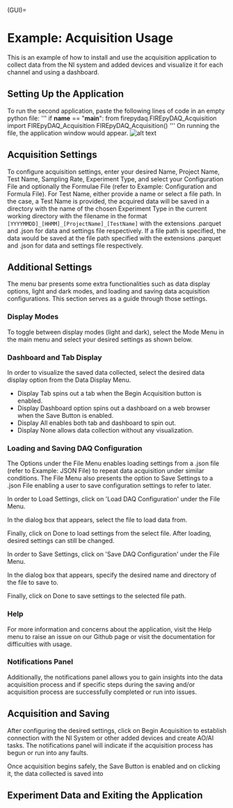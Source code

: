 (GUI)=
# Example: Acquisition Usage
This is an example of how to install and use the acquisition application to collect data from the NI system and added devices and visualize it for each channel and using a dashboard.

## Setting Up the Application
To run the second application, paste the following lines of code in an empty python file: 
'''
if __name__ == "__main__":
    from firepydaq.FIREpyDAQ_Acquisition import FIREpyDAQ_Acquisition
    FIREpyDAQ_Acquisition()
'''
On running the file, the application window would appear. 
![alt text](assets/2024-08-20%2013_32_50-GeneralUsage.md%20-%20firepydaq%20-%20Visual%20Studio%20Code.png)

## Acquisition Settings 
To configure acquisition settings, enter your desired Name, Project Name, Test Name,
Sampling Rate, Experiment Type, and select your Configuration File and optionally the Formulae File (refer to Example: Configuration and Formula File). For Test Name, either provide a name or select a file path. In the case, a Test Name is provided, the acquired data will be saved in a directory with the name of the chosen Experiment Type in the current working directory with the filename in the format `[YYYYMMDD]_[HHMM]_[ProjectName]_[TestName]` with the extensions .parquet and .json for data and settings file respectively. If a file path is specified, the data would be saved at the file path specified with the extensions .parquet and .json for data and settings file respectively.

## Additional Settings
The menu bar presents some extra functionalities such as data display options, light and dark modes, and loading and saving data acquisition configurations. This section serves as a guide through those settings.  

### Display Modes 
To toggle between display modes (light and dark), select the Mode Menu in the main menu and select your desired settings as shown below.

### Dashboard and Tab Display
In order to visualize the saved data collected, select the desired data display option from the Data Display Menu. 
- Display Tab spins out a tab when the Begin Acquisition button is enabled.
- Display Dashboard option spins out a dashboard on a web browser when the Save Button is enabled. 
- Display All enables both tab and dashboard to spin out. 
- Display None allows data collection without any visualization. 

### Loading and Saving DAQ Configuration
The Options under the File Menu enables loading settings from a .json file (refer to Example: JSON File) to repeat data acquisition under similar conditions. The File Menu also presents the option to Save Settings to a .json File enabling a user to save configuration settings to refer to later.

In order to Load Settings, click on 'Load DAQ Configuration' under the File Menu. 

In the dialog box that appears, select the file to load data from. 

Finally, click on Done to load settings from the select file. After loading, desired settings can still be changed.

In order to Save Settings, click on 'Save DAQ Configuration' under the File Menu.

In the dialog box that appears, specify the desired name and directory of the file to save to.

Finally, click on Done to save settings to the selected file path.
### Help
For more information and concerns about the application, visit the Help menu to raise an issue on our Github page or visit the documentation for difficulties with usage.

### Notifications Panel
Additionally, the notifications panel allows you to gain insights into the data acquisition process and if specific steps during the saving and/or acquisition process are successfully completed or run into issues. 

## Acquisition and Saving
After configuring the desired settings, click on Begin Acquisition to establish connection with the NI System or other added devices and create AO/AI tasks. The notifications panel will indicate if the acquisition process has begun or run into any faults.

Once acquisition begins safely, the Save Button is enabled and on clicking it, the data collected is saved into





## Experiment Data and Exiting the Application

